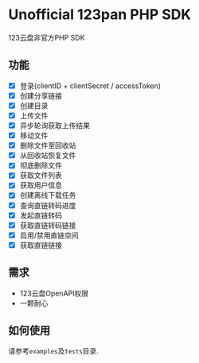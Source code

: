 # Unofficial 123pan PHP SDK123云盘非官方PHP SDK## 功能- [x] 登录(clientID + clientSecret / accessToken)- [x] 创建分享链接- [x] 创建目录- [x] 上传文件- [x] 异步轮询获取上传结果- [x] 移动文件- [x] 删除文件至回收站- [x] 从回收站恢复文件- [x] 彻底删除文件- [x] 获取文件列表- [x] 获取用户信息- [x] 创建离线下载任务- [x] 查询直链转码进度- [x] 发起直链转码- [x] 获取直链转码链接- [x] 启用/禁用直链空间- [x] 获取直链链接## 需求- 123云盘OpenAPI权限- 一颗耐心## 如何使用请参考`examples`及`tests`目录.